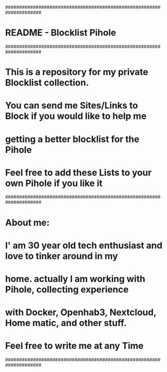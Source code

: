 #####################################################################
#                   README - Blocklist Pihole                       #
#####################################################################
# This is a repository for my private Blocklist collection.         #
# You can send me Sites/Links to Block if you would like to help me #
# getting a better blocklist for the Pihole                         #
#                                                                   #
# Feel free to add these Lists to your own Pihole if you like it    #
#####################################################################
# About me:                                                         #
# I' am 30 year old tech enthusiast and love to tinker around in my #
# home. actually I am working with Pihole, collecting experience    #
# with Docker, Openhab3, Nextcloud, Home matic, and other stuff.    #
# Feel free to write me at any Time                                 #
#####################################################################

